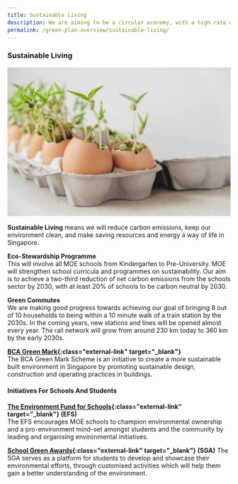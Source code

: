 ```yaml
---
title: Sustainable Living
description: We are aiming to be a circular economy, with a high rate of recycling and reuse. From recycling food to NEWSand, learn how the Singapore Green Plan 2030 will help us become a circular economy. 
permalink: /green-plan-overview/sustainable-living/
---
```


### Sustainable Living

![Sustainable Living](/images/framework/framework_sustainableliving.jpg)

**Sustainable Living** means we will reduce carbon emissions, keep our environment clean, and make saving resources and energy a way of life in Singapore. 

**Eco-Stewardship Programme**  
This will involve all MOE schools from Kindergarten to Pre-University. MOE will strengthen school curricula and programmes on sustainability. Our aim is to achieve a two-third reduction of net carbon emissions from the schools sector by 2030, with at least 20% of schools to be carbon neutral by 2030. 

**Green Commutes**  
We are making good progress towards achieving our goal of bringing 8 out of 10 households to being within a 10 minute walk of a train station by the 2030s. In the coming years, new stations and lines will be opened almost every year. The rail network will grow from around 230 km today to 360 km by the early 2030s.

**[BCA Green Mark](https://www1.bca.gov.sg/buildsg/sustainability/green-mark-certification-scheme){:class="external-link" target="_blank"}**  
The BCA Green Mark Scheme is an initiative to create a more sustainable built environment in Singapore by promoting sustainable design, construction and operating practices in buildings.

#### Initiatives For Schools And Students

**[The Environment Fund for Schools](https://www.cgs.gov.sg/docs/default-source/Resources/efs-web-page-contenta34c09d515f061ce946dff0000c37214.pdf){:class="external-link" target="_blank"} (EFS)**  
The EFS encourages MOE schools to champion environmental ownership and a pro-environment mind-set amongst students and the community by leading and organising environmental initiatives. 

**[School Green Awards](https://sec.org.sg/our-programmes/environmental-awards/){:class="external-link" target="_blank"} (SGA)**
The SGA serves as a platform for students to develop and showcase their environmental efforts, through customised activities which will help them gain a better understanding of the environment.

